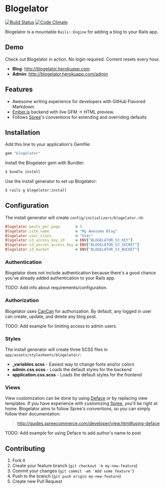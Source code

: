 # Blogelator

[![Build Status](https://travis-ci.org/codelation/blogelator.png?branch=master)](https://travis-ci.org/codelation/blogelator)
[![Code Climate](https://codeclimate.com/github/codelation/blogelator.png)](https://codeclimate.com/github/codelation/blogelator)

Blogelator is a mountable `Rails::Engine` for adding a blog to your Rails app.

## Demo

Check out Blogelator in action. No login required. Content resets every hour.

- **Blog**: <http://blogelator.herokuapp.com>
- **Admin**: <http://blogelator.herokuapp.com/admin>

## Features

- Awesome writing experience for developers with GitHub Flavored Markdown.
- [Ember.js](http://emberjs.com) backend with live GFM -> HTML preview.
- Follows [Spree](https://github.com/spree/spree)'s conventions for extending and overriding defaults

## Installation

Add this line to your application's Gemfile:

```ruby
gem "blogelator"
```

Install the Blogelator gem with Bundler:

```bash
$ bundle install
```

Use the install generator to set up Blogelator:

```bash
$ rails g blogelator:install
```

## Configuration

The install generator will create `config/initializers/blogelator.rb`:

```ruby
Blogelator.posts_per_page       = 5
Blogelator.site_name            = "My Awesome Blog"
Blogelator.user_class           = "User"
Blogelator.s3_access_key_id     = ENV["BLOGELATOR_S3_KEY"]
Blogelator.s3_secret_access_key = ENV["BLOGELATOR_S3_SECRET"]
Blogelator.s3_bucket            = ENV["BLOGELATOR_S3_BUCKET"]
```

### Authentication

Blogelator does not include authentication because there's a good chance
you've already added authentication to your Rails app.

TODO: Add info about requirements/configuration.

### Authorization

Blogelator uses [CanCan](https://github.com/ryanb/cancan) for authorization.
By default, any logged in user can create, update, and delete any blog post.

TODO: Add example for limiting access to admin users.

### Styles

The install generator will create three SCSS files in `app/assets/stylesheets/blogelator/`:

- **_variables.scss** - Easiest way to change fonts and/or colors
- **admin.css.scss** - Loads the default styles for the backend
- **application.css.scss** - Loads the default styles for the frontend

### Views

View customization can be done by using [Deface](https://github.com/spree/deface)
or by replacing view templates. If you have experience with customizing 
[Spree](https://github.com/spree/spree), you'll be right at home. Blogelator
aims to follow Spree's conventions, so you can simply follow their documentation:

> <http://guides.spreecommerce.com/developer/view.html#using-deface>

TODO: Add example for using Deface to add author's name to post

## Contributing

1. Fork it
2. Create your feature branch (`git checkout -b my-new-feature`)
3. Commit your changes (`git commit -am 'Add some feature'`)
4. Push to the branch (`git push origin my-new-feature`)
5. Create new Pull Request
